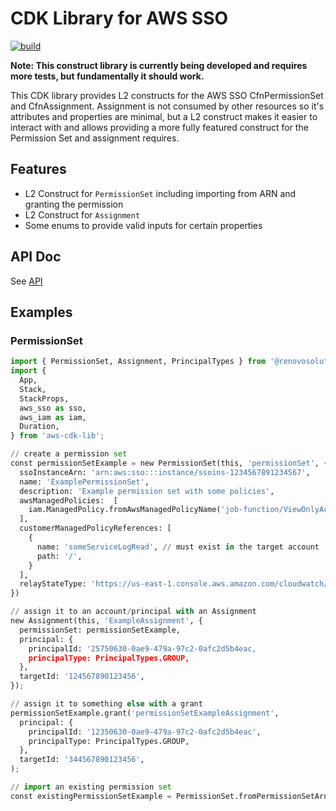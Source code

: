 # CDK Library for AWS SSO

[![build](https://github.com/RenovoSolutions/cdk-library-aws-sso/actions/workflows/build.yml/badge.svg)](https://github.com/RenovoSolutions/cdk-library-aws-sso/actions/workflows/build.yml)

**Note: This construct library is currently being developed and requires more tests, but fundamentally it should work.**

This CDK library provides L2 constructs for the AWS SSO CfnPermissionSet and CfnAssignment. Assignment is not consumed by other resources so it's attributes and properties are minimal, but a L2 construct makes it easier to interact with and allows providing a more fully featured construct for the Permission Set and assignment requires.

## Features

* L2 Construct for `PermissionSet` including importing from ARN and granting the permission
* L2 Construct for `Assignment`
* Some enums to provide valid inputs for certain properties

## API Doc

See [API](API.md)

## Examples

### PermissionSet

```python
import { PermissionSet, Assignment, PrincipalTypes } from '@renovosolutions/cdk-library-aws-sso';
import {
  App,
  Stack,
  StackProps,
  aws_sso as sso,
  aws_iam as iam,
  Duration,
} from 'aws-cdk-lib';

// create a permission set
const permissionSetExample = new PermissionSet(this, 'permissionSet', {
  ssoInstanceArn: 'arn:aws:sso:::instance/ssoins-1234567891234567',
  name: 'ExamplePermissionSet',
  description: 'Example permission set with some policies',
  awsManagedPolicies:  [
    iam.ManagedPolicy.fromAwsManagedPolicyName('job-function/ViewOnlyAccess'),
  ],
  customerManagedPolicyReferences: [
    {
      name: 'someServiceLogRead', // must exist in the target account
      path: '/',
    }
  ],
  relayStateType: 'https://us-east-1.console.aws.amazon.com/cloudwatch/home'
})

// assign it to an account/principal with an Assignment
new Assignment(this, 'ExampleAssignment', {
  permissionSet: permissionSetExample,
  principal: {
    principalId: '25750630-0ae9-479a-97c2-0afc2d5b4eac,
    principalType: PrincipalTypes.GROUP,
  },
  targetId: '124567890123456',
});

// assign it to something else with a grant
permissionSetExample.grant('permissionSetExampleAssignment',
  principal: {
    principalId: '12350630-0ae9-479a-97c2-0afc2d5b4eac',
    principalType: PrincipalTypes.GROUP,
  },
  targetId: '344567890123456',
);

// import an existing permission set
const existingPermissionSetExample = PermissionSet.fromPermissionSetArn(this, 'existingPermissionSetExample', 'arn:aws:sso:::permissionSet/ssoins-1234567891234567/ps-55a5555a5a55ab55');
```

